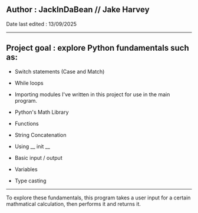 Author : JackInDaBean // Jake Harvey
-------------------------------------

Date last edited : 13/09/2025

-------------------------------------

Project goal : explore Python fundamentals such as:
---------------------------------------------------

- Switch statements (Case and Match)

- While loops

- Importing modules I've written in this project for use in the main program.

- Python's Math Library

- Functions

- String Concatenation

- Using __ init __

- Basic input / output

- Variables

- Type casting

-------------------------------------

To explore these fundamentals, this program takes a user input for a certain mathmatical calculation, then performs it and returns it.